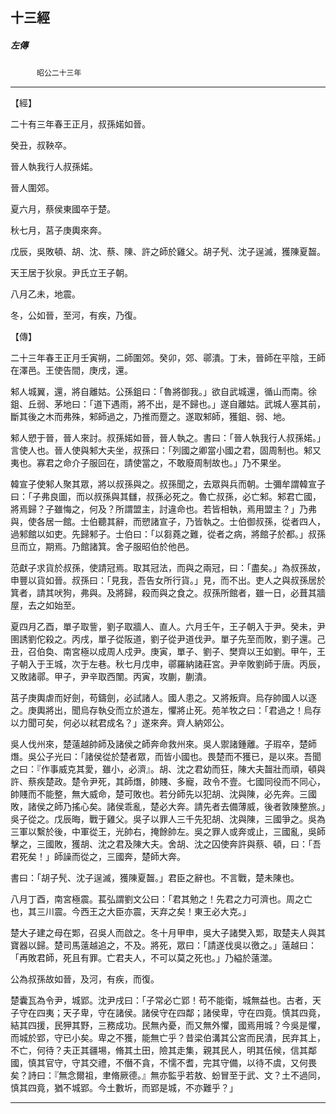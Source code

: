 

## 十三經

##### 左傳
　　　`昭公二十三年`

* * *

【經】

二十有三年春王正月，叔孫婼如晉。

癸丑，叔鞅卒。

晉人執我行人叔孫婼。

晉人圍郊。

夏六月，蔡侯東國卒于楚。

秋七月，莒子庚輿來奔。

戊辰，吳敗頓、胡、沈、蔡、陳、許之師於雞父。胡子髠、沈子逞滅，獲陳夏齧。

天王居于狄泉。尹氏立王子朝。

八月乙未，地震。

冬，公如晉，至河，有疾，乃復。

【傳】

二十三年春王正月壬寅朔，二師圍郊。癸卯，郊、鄩潰。丁未，晉師在平陰，王師在澤邑。王使告間，庚戌，還。

邾人城翼，還，將自離姑。公孫鉏曰：「魯將御我。」欲自武城還，循山而南。徐鉏、丘弱、茅地曰：「道下遇雨，將不出，是不歸也。」遂自離姑。武城人塞其前，斷其後之木而弗殊，邾師過之，乃推而蹷之。遂取邾師，獲鉏、弱、地。

邾人愬于晉，晉人來討。叔孫婼如晉，晉人執之。書曰：「晉人執我行人叔孫婼。」言使人也。晉人使與邾大夫坐，叔孫曰：「列國之卿當小國之君，固周制也。邾又夷也。寡君之命介子服回在，請使當之，不敢廢周制故也。」乃不果坐。

韓宣子使邾人聚其眾，將以叔孫與之。叔孫聞之，去眾與兵而朝。士彌牟謂韓宣子曰：「子弗良圖，而以叔孫與其讎，叔孫必死之。魯亡叔孫，必亡邾。邾君亡國，將焉歸？子雖悔之，何及？所謂盟主，討違命也。若皆相執，焉用盟主？」乃弗與，使各居一館。士伯聽其辭，而愬諸宣子，乃皆執之。士伯御叔孫，從者四人，過邾館以如吏。先歸邾子。士伯曰：「以芻蕘之難，從者之病，將館子於都。」叔孫旦而立，期焉。乃館諸箕。舍子服昭伯於他邑。

范獻子求貨於叔孫，使請冠焉。取其冠法，而與之兩冠，曰：「盡矣。」為叔孫故，申豐以貨如晉。叔孫曰：「見我，吾告女所行貨。」見，而不出。吏人之與叔孫居於箕者，請其吠狗，弗與。及將歸，殺而與之食之。叔孫所館者，雖一日，必葺其牆屋，去之如始至。

夏四月乙酉，單子取訾，劉子取牆人、直人。六月壬午，王子朝入于尹。癸未，尹圉誘劉佗殺之。丙戌，單子從阪道，劉子從尹道伐尹。單子先至而敗，劉子還。己丑，召伯奐、南宮極以成周人戍尹。庚寅，單子、劉子、樊齊以王如劉。甲午，王子朝入于王城，次于左巷。秋七月戊申，鄩羅納諸莊宮。尹辛敗劉師于唐。丙辰，又敗諸鄩。甲子，尹辛取西闈。丙寅，攻蒯，蒯潰。

莒子庚輿虐而好劍，苟鑄劍，必試諸人。國人患之。又將叛齊。烏存帥國人以逐之。庚輿將出，聞烏存執殳而立於道左，懼將止死。苑羊牧之曰：「君過之！烏存以力聞可矣，何必以弒君成名？」遂來奔。齊人納郊公。

吳人伐州來，楚薳越帥師及諸侯之師奔命救州來。吳人禦諸鍾離。子瑕卒，楚師熸。吳公子光曰：「諸侯從於楚者眾，而皆小國也。畏楚而不獲已，是以來。吾聞之曰：『作事威克其愛，雖小，必濟』。胡、沈之君幼而狂，陳大夫齧壯而頑，頓與許、蔡疾楚政。楚令尹死，其師熸，帥賤、多寵，政令不壹。七國同役而不同心，帥賤而不能整，無大威命，楚可敗也。若分師先以犯胡、沈與陳，必先奔。三國敗，諸侯之師乃搖心矣。諸侯乖亂，楚必大奔。請先者去備薄威，後者敦陳整旅。」吳子從之。戊辰晦，戰于雞父。吳子以罪人三千先犯胡、沈與陳，三國爭之。吳為三軍以繫於後，中軍從王，光帥右，掩餘帥左。吳之罪人或奔或止，三國亂，吳師擊之，三國敗，獲胡、沈之君及陳大夫。舍胡、沈之囚使奔許與蔡、頓，曰：「吾君死矣！」師譟而從之，三國奔，楚師大奔。

書曰：「胡子髠、沈子逞滅，獲陳夏齧。」君臣之辭也。不言戰，楚未陳也。

八月丁酉，南宮極震。萇弘謂劉文公曰：「君其勉之！先君之力可濟也。周之亡也，其三川震。今西王之大臣亦震，天弃之矣！東王必大克。」

楚大子建之母在郹，召吳人而啟之。冬十月甲申，吳大子諸樊入郹，取楚夫人與其寶器以歸。楚司馬薳越追之，不及。將死，眾曰：「請遂伐吳以徼之。」薳越曰：「再敗君師，死且有罪。亡君夫人，不可以莫之死也。」乃縊於薳澨。

公為叔孫故如晉，及河，有疾，而復。

楚囊瓦為令尹，城郢。沈尹戌曰：「子常必亡郢！苟不能衛，城無益也。古者，天子守在四夷；天子卑，守在諸侯。諸侯守在四鄰；諸侯卑，守在四竟。慎其四竟，結其四援，民狎其野，三務成功。民無內憂，而又無外懼，國焉用城？今吳是懼，而城於郢，守已小矣。卑之不獲，能無亡乎？昔梁伯溝其公宮而民潰，民弃其上，不亡，何待？夫正其疆埸，脩其土田，險其走集，親其民人，明其伍候，信其鄰國，慎其官守，守其交禮，不僭不貪，不懦不耆，完其守備，以待不虞，又何畏矣？詩曰：『無念爾祖，聿脩厥德。』無亦監乎若敖、蚡冒至于武、文？土不過同，慎其四竟，猶不城郢。今土數圻，而郢是城，不亦難乎？」

* * *


